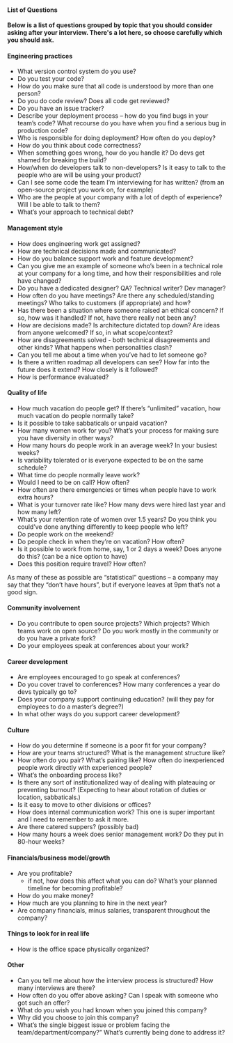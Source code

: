 <h4>List of Questions</h4><p><strong style="">Below is a list of questions grouped by topic that you should consider asking after your interview. There&#039;s a lot here, so choose carefully which you should ask.</strong></p><h4>Engineering practices</h4><ul style=""><li>What version control system do you use?</li><li>Do you test your code?</li><li>How do you make sure that all code is understood by more than one person?</li><li>Do you do code review? Does all code get reviewed?</li><li>Do you have an issue tracker?</li><li>Describe your deployment process – how do you find bugs in your team’s code? What recourse do you have when you find a serious bug in production code?</li><li>Who is responsible for doing deployment? How often do you deploy?</li><li>How do you think about code correctness?</li><li>When something goes wrong, how do you handle it? Do devs get shamed for breaking the build?</li><li>How/when do developers talk to non-developers? Is it easy to talk to the people who are will be using your product?</li><li>Can I see some code the team I’m interviewing for has written? (from an open-source project you work on, for example)</li><li>Who are the people at your company with a lot of depth of experience? Will I be able to talk to them?</li><li>What’s your approach to technical debt?</li></ul><h4>Management style</h4><ul style=""><li>How does engineering work get assigned?</li><li>How are technical decisions made and communicated?</li><li>How do you balance support work and feature development?</li><li>Can you give me an example of someone who’s been in a technical role at your company for a long time, and how their responsibilities and role have changed? </li><li>Do you have a dedicated designer? QA? Technical writer? Dev manager?</li><li>How often do you have meetings? Are there any scheduled/standing meetings? Who talks to customers (if appropriate) and how?</li><li>Has there been a situation where someone raised an ethical concern? If so, how was it handled? If not, have there really not been any?</li><li>How are decisions made? Is architecture dictated top down? Are ideas from anyone welcomed? If so, in what scope/context?</li><li>How are disagreements solved - both technical disagreements and other kinds? What happens when personalities clash?</li><li>Can you tell me about a time when you’ve had to let someone go?</li><li>Is there a written roadmap all developers can see? How far into the future does it extend? How closely is it followed?</li><li>How is performance evaluated?</li></ul><h4>Quality of life</h4><ul style=""><li>How much vacation do people get? If there’s “unlimited” vacation, how much vacation do people normally take?</li><li>Is it possible to take sabbaticals or unpaid vacation?</li><li>How many women work for you? What’s your process for making sure you have diversity in other ways?</li><li>How many hours do people work in an average week? In your busiest weeks?</li><li>Is variability tolerated or is everyone expected to be on the same schedule?</li><li>What time do people normally leave work?</li><li>Would I need to be on call? How often?</li><li>How often are there emergencies or times when people have to work extra hours?</li><li>What is your turnover rate like? How many devs were hired last year and how many left?</li><li>What’s your retention rate of women over 1.5 years? Do you think you could’ve done anything differently to keep people who left?</li><li>Do people work on the weekend?</li><li>Do people check in when they’re on vacation? How often?</li><li>Is it possible to work from home, say, 1 or 2 days a week? Does anyone do this? (can be a nice option to have)</li><li>Does this position require travel? How often?</li></ul><p>As many of these as possible are “statistical” questions – a company may say that they “don’t have hours”, but if everyone leaves at 9pm that’s not a good sign.</p><h4>Community involvement</h4><ul style=""><li>Do you contribute to open source projects? Which projects? Which teams work on open source? Do you work mostly in the community or do you have a private fork?</li><li>Do your employees speak at conferences about your work?</li></ul><h4>Career development</h4><ul style=""><li>Are employees encouraged to go speak at conferences?</li><li>Do you cover travel to conferences? How many conferences a year do devs typically go to?</li><li>Does your company support continuing education? (will they pay for employees to do a master’s degree?)</li><li>In what other ways do you support career development?</li></ul><h4>Culture</h4><ul style=""><li>How do you determine if someone is a poor fit for your company?</li><li>How are your teams structured? What is the management structure like?</li><li>How often do you pair? What’s pairing like? How often do inexperienced people work directly with experienced people?</li><li>What’s the onboarding process like?</li><li>Is there any sort of institutionalized way of dealing with plateauing or preventing burnout? (Expecting to hear about rotation of duties or location, sabbaticals.)</li><li>Is it easy to move to other divisions or offices?</li><li>How does internal communication work? This one is super important and I need to remember to ask it more.</li><li>Are there catered suppers? (possibly bad)</li><li>How many hours a week does senior management work? Do they put in 80-hour weeks?</li></ul><h4>Financials/business model/growth</h4><ul style=""><li>Are you profitable?<ul style=""><li>if not, how does this affect what you can do? What’s your planned timeline for becoming profitable?</li></ul></li><li>How do you make money?</li><li>How much are you planning to hire in the next year?</li><li>Are company financials, minus salaries, transparent throughout the company?</li></ul><h4>Things to look for in real life</h4><ul style=""><li>How is the office space physically organized?</li></ul><h4>Other</h4><ul style=""><li>Can you tell me about how the interview process is structured? How many interviews are there?</li><li>How often do you offer above asking? Can I speak with someone who got such an offer?</li><li>What do you wish you had known when you joined this company?</li><li>Why did you choose to join this company?</li><li>What’s the single biggest issue or problem facing the team/department/company?” What’s currently being done to address it?</li></ul>
